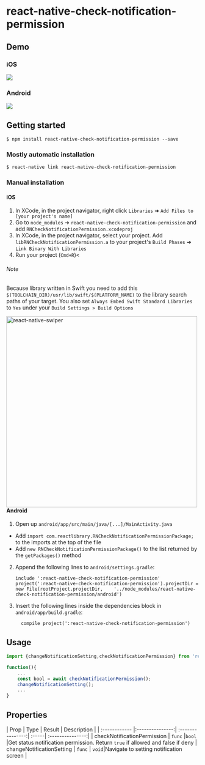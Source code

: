 
# react-native-check-notification-permission

## Demo 

### iOS

![](https://i.imgur.com/nnnJGmN.gif)

### Android

![](https://i.imgur.com/SfjrjTP.gif)
## Getting started

`$ npm install react-native-check-notification-permission --save`

### Mostly automatic installation

`$ react-native link react-native-check-notification-permission`

### Manual installation


#### iOS

1. In XCode, in the project navigator, right click `Libraries` ➜ `Add Files to [your project's name]`
2. Go to `node_modules` ➜ `react-native-check-notification-permission` and add `RNCheckNotificationPermission.xcodeproj`
3. In XCode, in the project navigator, select your project. Add `libRNCheckNotificationPermission.a` to your project's `Build Phases` ➜ `Link Binary With Libraries`
4. Run your project (`Cmd+R`)<

###### Note
   Because library written in Swift you need to add this `$(TOOLCHAIN_DIR)/usr/lib/swift/$(PLATFORM_NAME)` to the library search paths of your target.
   You also set `Always Embed Swift Standard Libraries` to `Yes` under your `Build Settings > Build Options` 

<img style="float: left" alt="react-native-swiper" src="https://i.imgur.com/THTKAEk.png" width="500"> 

<br/>

#### Android

1. Open up `android/app/src/main/java/[...]/MainActivity.java`
  - Add `import com.reactlibrary.RNCheckNotificationPermissionPackage;` to the imports at the top of the file
  - Add `new RNCheckNotificationPermissionPackage()` to the list returned by the `getPackages()` method
2. Append the following lines to `android/settings.gradle`:
  	```
  	include ':react-native-check-notification-permission'
  	project(':react-native-check-notification-permission').projectDir = new File(rootProject.projectDir, 	'../node_modules/react-native-check-notification-permission/android')
  	```
3. Insert the following lines inside the dependencies block in `android/app/build.gradle`:
  	```
      compile project(':react-native-check-notification-permission')
  	```

## Usage
```javascript
import {changeNotificationSetting,checkNotificationPermission} from 'react-native-check-notification-permission';

function(){
	...
	const bool = await checkNotificationPermission();
	changeNotificationSetting();
    ...
}
```

## Properties


| Prop   | Type | Result | Description |
| :------------ |:---------------:| :---------------:| :-----| :---------------:|
| checkNotificationPermission  | `func` |`bool` |Get status notification permission. Return `true` if allowed and false if deny
| changeNotificationSetting  | `func` | `void`|Navigate to setting notification screen |
  